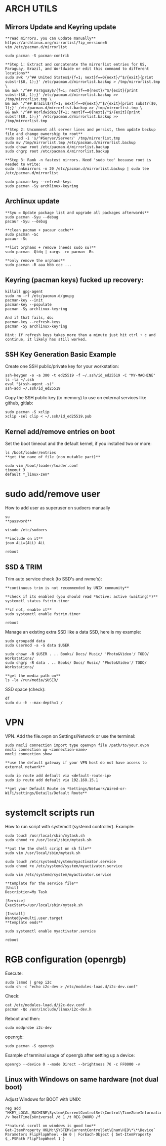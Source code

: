 ARCH UTILS
====================================================

## Mirrors Update and Keyring update

	**read mirrors, you can update manually**
	https://archlinux.org/mirrorlist/?ip_version=6
  	vim /etc/pacman.d/mirrorlist

	sudo pacman -S pacman-contrib
	
	**Step 1: Extract and concatenate the mirrorlist entries for US, Paraguay, Brazil, and Worldwide or edit this command to different locations**
	sudo awk '/^## United States$/{f=1; next}f==0{next}/^$/{exit}{print substr($0, 1);}' /etc/pacman.d/mirrorlist.backup > /tmp/mirrorlist.tmp \
	&& awk '/^## Paraguay$/{f=1; next}f==0{next}/^$/{exit}{print substr($0, 1);}' /etc/pacman.d/mirrorlist.backup >> /tmp/mirrorlist.tmp \
	&& awk '/^## Brazil$/{f=1; next}f==0{next}/^$/{exit}{print substr($0, 1);}' /etc/pacman.d/mirrorlist.backup >> /tmp/mirrorlist.tmp \
	&& awk '/^## Worldwide$/{f=1; next}f==0{next}/^$/{exit}{print substr($0, 1);}' /etc/pacman.d/mirrorlist.backup >> /tmp/mirrorlist.tmp
	
	**Step 2: Uncomment all server lines and persist, them update beckup file and change ownership to root**
	sudo sed -i 's/^#Server/Server/' /tmp/mirrorlist.tmp
	sudo mv /tmp/mirrorlist.tmp /etc/pacman.d/mirrorlist.backup
	sudo chown root /etc/pacman.d/mirrorlist.backup
	sudo chgrp root /etc/pacman.d/mirrorlist.backup
	
	**Step 3: Rank -n fastest mirrors. Need 'sudo tee' because root is needed to write:
	sudo rankmirrors -n 20 /etc/pacman.d/mirrorlist.backup | sudo tee /etc/pacman.d/mirrorlist

	sudo pacman-key --refresh-keys
 	sudo pacman -Sy archlinux-keyring

## Archlinux update

  	**Syu = Update package list and upgrade all packages afterwards**
	sudo pacman -Syu --debug
   	pacaur -Syu --debug

 	**clean pacman + pacaur cache**
	sudo pacman -Sc
 	pacaur -Sc
	
	**list orphans + remove (needs sudo su)**
	sudo pacman -Qtdq | xargs -ro pacman -Rs
	
	**only remove the orphans**
	sudo pacman -R aaa bbb ccc ...
 
## Keyring (pacman keys) fucked up recovery:
	
	killall gpg-agent
	sudo rm -rf /etc/pacman.d/gnupg
	pacman-key --init 
	pacman-key --populate
	pacman -Sy archlinux-keyring

	And if that fails, do:
	pacman-key --refresh-keys
	pacman -Sy archlinux-keyring

	Hint: If refresh keys takes more than a minute just hit ctrl + c and continue, it likely has still worked.

## SSH Key Generation Basic Example

Create one SSH public/private key for your workstation:

	ssh-keygen -o -a 300 -t ed25519 -f ~/.ssh/id_ed25519 -C "MY-MACHINE"
	ls -la ~/.ssh
	eval "$(ssh-agent -s)"
	ssh-add ~/.ssh/id_ed25519

Copy the SSH public key (to memory) to use on external services like github, gitlab:

	sudo pacman -S xclip
	xclip -sel clip < ~/.ssh/id_ed25519.pub

 ## Kernel add/remove entries on boot

Set the boot timeout and the default kernel, if you installed two or more:

	ls /boot/loader/entries
	**get the name of file (non mutable part)**

	sudo vim /boot/loader/loader.conf
	timeout 3
	default *_linux-zen*

# sudo add/remove user

How to add user as superuser on sudoers manually

	su
	**password**
	
	visudo /etc/sudoers
	
	**include on it**
	joao ALL=(ALL) ALL
	
	reboot

## SSD & TRIM

Trim auto service check (to SSD's and nvme's):

	**continuous trim is not recommended by UNIX community**
	
	**check if its enabled (you should read *Active: active (waiting)*)**
	systemctl status fstrim.timer
	
	**if not, enable it**
	sudo systemctl enable fstrim.timer
	
	reboot

Manage an existing extra SSD like a data SSD, here is my example:

	sudo groupadd data
	sudo usermod -a -G data $USER
	
	sudo chown -R $USER . .. Books/ Docs/ Music/ 'Photo&Video'/ TODO/ Workstations/
	sudo chgrp -R data . .. Books/ Docs/ Music/ 'Photo&Video'/ TODO/ Workstations/
	
	**get the media path on**
	ls -la /run/media/$USER/

SSD space (check):

	df
	sudo du -h --max-depth=1 /




	
# VPN

VPN. Add the file.ovpn on Settings/Network or use the terminal:

	sudo nmcli connection import type openvpn file /path/to/your.ovpn
	nmcli connection up <connection-name>
	nmcli connection show

	**use the default gateway if your VPN host do not have access to external network**

	sudo ip route add default via <default-route-ip>
	sudo ip route add default via 192.168.15.1

	**get your Default Route on *Settings/Network/Wired-or-WiFi/settings/Details/Default Route**

# systemclt scripts run

How to run script with systemclt (systemd controller). Example:
	
	sudo touch /usr/local/sbin/mytask.sh
	sudo chmod +x /usr/local/sbin/mytask.sh
	
	**put the the shell script on sh file**
	sudo vim /usr/local/sbin/mytask.sh
	
	sudo touch /etc/systemd/system/myactivator.service
	sudo chmod +x /etc/systemd/system/myactivator.service
	
	sudo vim /etc/systemd/system/myactivator.service
	
	**template for the service file**
	[Unit]
	Description=My Task

	[Service]
	ExecStart=/usr/local/sbin/mytask.sh

	[Install]
	WantedBy=multi.user.target
	**template ends**
	
	sudo systemctl enable myactivator.service
	
	reboot

# RGB configuration (openrgb)

Execute:

	sudo lsmod | grep i2c
	sudo sh -c "echo i2c-dev > /etc/modules-load.d/i2c-dev.conf"

Check:

	cat /etc/modules-load.d/i2c-dev.conf
	pacman -Qo /usr/include/linux/i2c-dev.h   

Reboot and then:

	sudo modprobe i2c-dev

openrgb:

	sudo pacman -S openrgb

 Example of terminal usage of openrgb after setting up a device:
 
 	openrgb --device 0 --mode Direct --brightness 70 -c FF0000 -v

## Linux with Windows on same hardware (not dual boot)

Adjust Windows for BOOT with UNIX:

	reg add "HKEY_LOCAL_MACHINE\System\CurrentControlSet\Control\TimeZoneInformation" /v RealTimeIsUniversal /d 1 /t REG_DWORD /f
	
	**natural scroll on windows is good too**
	Get-ItemProperty HKLM:\SYSTEM\CurrentControlSet\Enum\HID\*\*\Device` Parameters FlipFlopWheel -EA 0 | ForEach-Object { Set-ItemProperty $_.PSPath FlipFlopWheel 1 }
